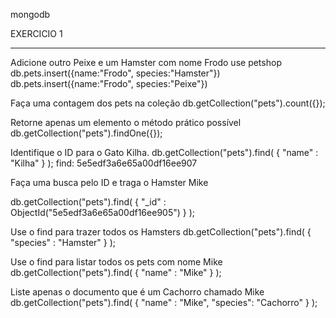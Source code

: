 mongodb

EXERCICIO 1
***************************************************************************

Adicione outro Peixe e um Hamster com nome Frodo
use petshop
db.pets.insert({name:"Frodo", species:"Hamster"})
db.pets.insert({name:"Frodo", species:"Peixe"})


Faça uma contagem dos pets na coleção
db.getCollection("pets").count({});

Retorne apenas um elemento o método prático possível
db.getCollection("pets").findOne({});


Identifique o ID para o Gato Kilha.
db.getCollection("pets").find(
    { 
        "name" : "Kilha"
    }
);
find: 5e5edf3a6e65a00df16ee907


Faça uma busca pelo ID e traga o Hamster Mike

db.getCollection("pets").find(
    { 
        "_id" : ObjectId("5e5edf3a6e65a00df16ee905")
    }
);

Use o find para trazer todos os Hamsters
db.getCollection("pets").find(
    { 
        "species" : "Hamster"
    }
);

Use o find para listar todos os pets com nome Mike
db.getCollection("pets").find(
    { 
        "name" : "Mike"
    }
);


Liste apenas o documento que é um Cachorro chamado Mike
db.getCollection("pets").find(
    { 
        "name" : "Mike",
        "species": "Cachorro"
    }
);
